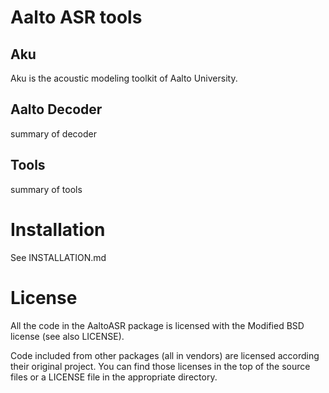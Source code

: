 Aalto ASR tools
===============

Aku
---

Aku is the acoustic modeling toolkit of Aalto University.

Aalto Decoder
-------------

summary of decoder

Tools
-----

summary of tools

Installation
============
See INSTALLATION.md


License
=======
All the code in the AaltoASR package is licensed with the Modified BSD license (see also LICENSE). 

Code included from other packages (all in vendors) are licensed according their original project. You can find those licenses in the top of the source files or a LICENSE file in the appropriate directory.
